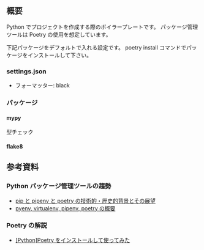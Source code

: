 ## 概要

Python でプロジェクトを作成する際のボイラープレートです。
パッケージ管理ツールは Poetry の使用を想定しています。

下記パッケージをデフォルトで入れる設定です。
poetry install コマンドでパッケージをインストールして下さい。

### settings.json

- フォーマッター: black

### パッケージ

#### mypy

型チェック

#### flake8

## 参考資料

### Python パッケージ管理ツールの趨勢

- [pip と pipenv と poetry の技術的・歴史的背景とその展望](https://vaaaaaanquish.hatenablog.com/entry/2021/03/29/221715)
- [pyenv, virtualenv, pipenv, poetry の概要](https://blog.serverworks.co.jp/pyenv-virtualenv-pipenv-poetry)

### Poetry の解説

- [[Python]Poetry をインストールして使ってみた](https://zenn.dev/rihito/articles/1b096b1f695f06)
